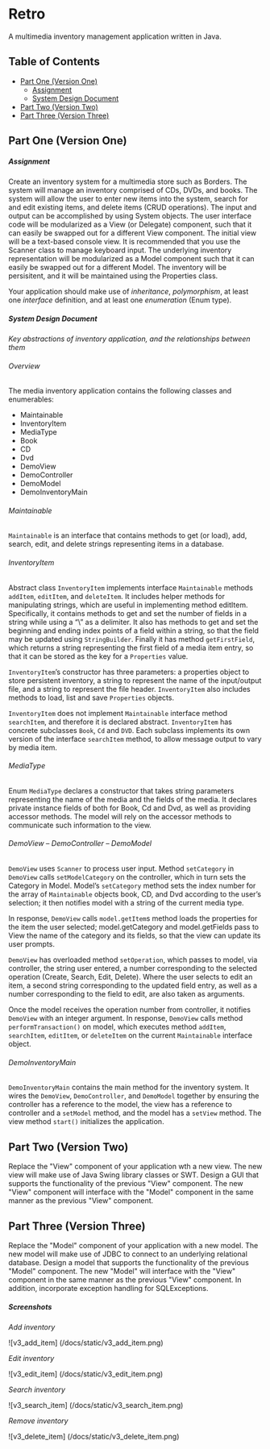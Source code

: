 # Retro
A multimedia inventory management application written in Java.


## Table of Contents
- [Part One (Version One)](#part-one-version-one)
  - [Assignment](#assignment)
  - [System Design Document](#system-design-document)
- [Part Two (Version Two)](#part-two-version-two)
- [Part Three (Version Three)](#part-three-version-three)


## Part One (Version One)
##### Assignment
Create an inventory system for a multimedia store such as Borders.  The system will manage an inventory comprised of CDs, DVDs, and books. The system will allow the user to enter new items into the system, search for and edit existing items, and delete items (CRUD operations).  The input and output can be accomplished by using System objects.   The user interface code will be modularized as a View (or Delegate) component, such that it can easily be swapped out for a different View component.  The initial view will be a text-based console view.  It is recommended that you use the Scanner class to manage keyboard input. The underlying inventory representation will be modularized as a Model component such that it can easily be swapped out for a different Model. The inventory will be persisitent, and it will be maintained using the Properties class.  

Your application should make use of *inheritance*, *polymorphism*, at least one *interface* definition, and at least one *enumeration* (Enum type).

##### System Design Document
*Key abstractions of inventory application, and the relationships between them*

###### Overview
The media inventory application contains the following classes and enumerables: 
- Maintainable 
- InventoryItem
- MediaType
- Book
- CD 
- Dvd
- DemoView
- DemoController
- DemoModel
- DemoInventoryMain

###### Maintainable
`Maintainable` is an interface that contains methods to get (or load), add, search, edit, and delete strings representing items in a database.

###### InventoryItem
Abstract class `InventoryItem` implements interface `Maintainable` methods `addItem`, `editItem`, and `deleteItem`.  It includes helper methods for manipulating strings, which are useful in implementing method editItem.  Specifically, it contains methods to get and set the number of fields in a string while using a “\” as a delimiter.  It also has methods to get and set the beginning and ending index points of a field within a string, so that the field may be updated using `StringBuilder`.  Finally it has method `getFirstField`, which returns a string representing the first field of a media item entry, so that it can be stored as the key for a `Properties` value.  

`InventoryItem`’s constructor has three parameters: a properties object to store persistent inventory, a string to represent the name of the input/output file, and a string to represent the file header. `InventoryItem` also includes methods to load, list and save `Properties` objects.  

`InventoryItem` does not implement `Maintainable` interface method `searchItem`, and therefore it is declared abstract.  `InventoryItem` has concrete subclasses `Book`, `Cd` and `DVD`.  Each subclass implements its own version of the interface `searchItem` method, to allow message output to vary by media item. 

###### MediaType
Enum `MediaType` declares a constructor that takes string parameters representing the name of the media and the fields of the media.  It declares private instance fields of both for Book, Cd and Dvd, as well as providing accessor methods.  The model will rely on the accessor methods to communicate such information to the view. 

###### DemoView – DemoController – DemoModel
`DemoView` uses `Scanner` to process user input.  Method `setCategory` in `DemoView` calls `setModelCategory` on the controller, which in turn sets the Category in Model.  Model’s `setCategory` method sets the index number for the array of `Maintainable` objects book, CD, and Dvd according to the user’s selection; it then notifies model with a string of the current media type.  

In response, `DemoView` calls `model.getItem`s method loads the properties for the item the user selected; model.getCategory and model.getFields pass to View the name of the category and its fields, so that the view can update its user prompts.  

`DemoView` has overloaded method `setOperation`, which passes to model, via controller, the string user entered, a number corresponding to the selected operation (Create, Search, Edit, Delete).  Where the user selects to edit an item, a second string corresponding to the updated field entry, as well as a number corresponding to the field to edit, are also taken as arguments.  

Once the model receives the operation number from controller, it notifies `DemoView` with an integer argument.  In response, `DemoView` calls method `performTransaction()` on model, which executes method `addItem`, `searchItem`, `editItem`, or `deleteItem` on the current `Maintainable` interface object.  

###### DemoInventoryMain
`DemoInventoryMain` contains the main method for the inventory system.  It wires the `DemoView`, `DemoController`, and `DemoModel` together by ensuring the controller has a reference to the model, the view has a reference to controller and a `setModel` method, and the model has a `setView` method.  The view method `start()` initializes the application.  


## Part Two (Version Two)
Replace the "View" component of your application wth a new view.  The new view will make use of Java Swing library classes or SWT. Design a GUI that supports the functionality of the previous "View" component.  The new "View" component will interface with the "Model" component in the same manner as the previous "View" component.


## Part Three (Version Three)
Replace the "Model" component of your application with a new model.  The new model will make use of JDBC to connect to an underlying relational database.  Design a model that supports the functionality of the previous "Model" component.  The new "Model" will interface with the "View" component in the same manner as the previous "View" component.  In addition, incorporate exception handling for SQLExceptions.

##### Screenshots
*Add inventory*

![v3_add_item]
(/docs/static/v3_add_item.png)

*Edit inventory*

![v3_edit_item]
(/docs/static/v3_edit_item.png)

*Search inventory*

![v3_search_item]
(/docs/static/v3_search_item.png)

*Remove inventory*

![v3_delete_item]
(/docs/static/v3_delete_item.png)